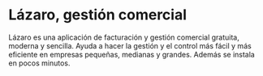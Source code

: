 # Lázaro, gestión comercial

Lázaro es una aplicación de facturación y gestión comercial gratuita, moderna y sencilla. Ayuda a hacer la gestión y el control más fácil y más eficiente en empresas pequeñas, medianas y grandes. Además se instala en pocos minutos.

